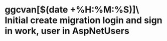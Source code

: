 # ggcvan\[$(date +%H:%M:%S)\]\ Initial create migration login and sign in work, user in AspNetUsers
 
 
 
